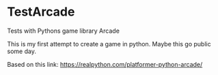 # TestArcade

Tests with Pythons game library Arcade

This is my first attempt to create a game in python. Maybe this go public some day.

Based on this link: https://realpython.com/platformer-python-arcade/